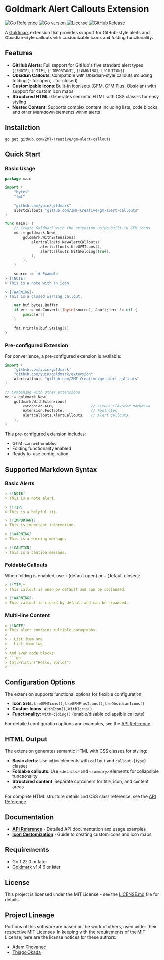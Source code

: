 # Goldmark Alert Callouts Extension

[![Go Reference](https://pkg.go.dev/badge/github.com/ZMT-Creative/gm-alert-callouts.svg)](https://pkg.go.dev/github.com/ZMT-Creative/gm-alert-callouts)
[![Go version](https://img.shields.io/github/go-mod/go-version/ZMT-Creative/gm-alert-callouts)](https://github.com/ZMT-Creative/gm-alert-callouts)
[![License](https://img.shields.io/github/license/ZMT-Creative/gm-alert-callouts)](./LICENSE.md)
[![GitHub Release](https://img.shields.io/github/v/release/ZMT-Creative/gm-alert-callouts?sort=semver&display_name=release)](https://github.com/ZMT-Creative/gm-alert-callouts/releases/latest)

A [Goldmark](https://github.com/yuin/goldmark) extension that provides support for GitHub-style alerts and Obsidian-style callouts with customizable icons and folding functionality.

## Features

- **GitHub Alerts**: Full support for GitHub's five standard alert types (`[!NOTE]`, `[!TIP]`, `[!IMPORTANT]`, `[!WARNING]`, `[!CAUTION]`)
- **Obsidian Callouts**: Compatible with Obsidian-style callouts including folding (`+` for open, `-` for closed)
- **Customizable Icons**: Built-in icon sets (GFM, GFM Plus, Obsidian) with support for custom icon maps
- **Structured HTML**: Generates semantic HTML with CSS classes for easy styling
- **Nested Content**: Supports complex content including lists, code blocks, and other Markdown elements within alerts

## Installation

```bash
go get github.com/ZMT-Creative/gm-alert-callouts
```

## Quick Start

### Basic Usage

```go
package main

import (
    "bytes"
    "fmt"

    "github.com/yuin/goldmark"
    alertcallouts "github.com/ZMT-Creative/gm-alert-callouts"
)

func main() {
    // Create Goldmark with the extension using built-in GFM icons
    md := goldmark.New(
        goldmark.WithExtensions(
            alertcallouts.NewAlertCallouts(
                alertcallouts.UseGFMIcons(),
                alertcallouts.WithFolding(true),
            ),
        ),
    )

    source := `# Example
> [!NOTE]
> This is a note with an icon.

> [!WARNING]-
> This is a closed warning callout.`

    var buf bytes.Buffer
    if err := md.Convert([]byte(source), &buf); err != nil {
        panic(err)
    }

    fmt.Println(buf.String())
}
```

### Pre-configured Extension

For convenience, a pre-configured extension is available:

```go
import (
    "github.com/yuin/goldmark"
    "github.com/yuin/goldmark/extension"
    alertcallouts "github.com/ZMT-Creative/gm-alert-callouts"
)

// Combining with other extensions
md := goldmark.New(
    goldmark.WithExtensions(
        extension.GFM,                 // GitHub Flavored Markdown
        extension.Footnote,            // Footnotes
        alertcallouts.AlertCallouts,   // Alert callouts
    ),
)
```

This pre-configured extension includes:

- GFM icon set enabled
- Folding functionality enabled
- Ready-to-use configuration

## Supported Markdown Syntax

### Basic Alerts

```markdown
> [!NOTE]
> This is a note alert.

> [!TIP]
> This is a helpful tip.

> [!IMPORTANT]
> This is important information.

> [!WARNING]
> This is a warning message.

> [!CAUTION]
> This is a caution message.
```

### Foldable Callouts

When folding is enabled, use `+` (default open) or `-` (default closed):

```markdown
> [!TIP]+
> This callout is open by default and can be collapsed.

> [!WARNING]-
> This callout is closed by default and can be expanded.
```

### Multi-line Content

```markdown
> [!NOTE]
> This alert contains multiple paragraphs.
>
> - List item one
> - List item two
>
> And even code blocks:
> ```go
> fmt.Println("Hello, World!")
> ```
```

## Configuration Options

The extension supports functional options for flexible configuration:

- **Icon Sets**: `UseGFMIcons()`, `UseGFMPlusIcons()`, `UseObsidianIcons()`
- **Custom Icons**: `WithIcon()`, `WithIcons()`
- **Functionality**: `WithFolding()` (enable/disable collapsible callouts)

For detailed configuration options and examples, see the [API Reference](docs/FEATURES.md#configuration-options).

## HTML Output

The extension generates semantic HTML with CSS classes for styling:

- **Basic alerts**: Use `<div>` elements with `callout` and `callout-{type}` classes
- **Foldable callouts**: Use `<details>` and `<summary>` elements for collapsible functionality
- **Structured content**: Separate containers for title, icon, and content areas

For complete HTML structure details and CSS class reference, see the [API Reference](docs/FEATURES.md#html-output-structure).

## Documentation

- **[API Reference](docs/FEATURES.md)** - Detailed API documentation and usage examples
- **[Icon Customization](docs/ICONMAPS.md)** - Guide to creating custom icons and icon maps

## Requirements

- Go 1.23.0 or later
- [Goldmark](https://github.com/yuin/goldmark) v1.4.6 or later

## License

This project is licensed under the MIT License - see the [LICENSE.md](LICENSE.md) file for details.

## Project Lineage

Portions of this software are based on the work of others, used under their respective MIT
Licenses. In keeping with the requirements of the MIT License, here are the license notices for
these authors:

- [Adam Chovanec](docs/LICENSE-chovanec.md)
- [Thiago Okada](docs/LICENSE-thiagokokada.md)

